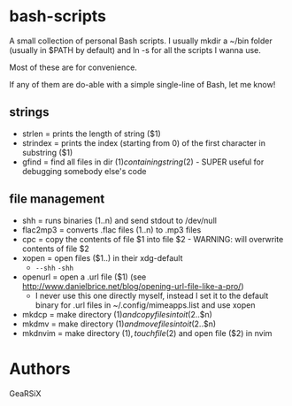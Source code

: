# bash-scripts
A small collection of personal Bash scripts. I usually mkdir a ~/bin folder (usually in $PATH by default) and ln -s for all the scripts I wanna use.

Most of these are for convenience.

If any of them are do-able with a simple single-line of Bash, let me know!

## strings
- strlen = prints the length of string ($1)
- strindex = prints the index (starting from 0) of the first character in substring ($1)
- gfind = find all files in dir ($1) containing string ($2) - SUPER useful for debugging somebody else's code

## file management
- shh = runs binaries ($1..$n) and send stdout to /dev/null
- flac2mp3 = converts .flac files ($1..$n) to .mp3 files
- cpc = copy the contents of file $1 into file $2 - WARNING: will overwrite contents of file $2
- xopen = open files ($1..) in their xdg-default
  - ```--shh``` ```-shh```
- openurl = open a .url file ($1) (see http://www.danielbrice.net/blog/opening-url-file-like-a-pro/)
  - I never use this one directly myself, instead I set it to the default binary for .url files in ~/.config/mimeapps.list and use xopen
- mkdcp = make directory ($1) and copy files into it ($2..$n)
- mkdmv = make directory ($1) and move files into it ($2..$n)
- mkdnvim = make directory ($1), touch file ($2) and open file ($2) in nvim

# Authors
GeaRSiX

